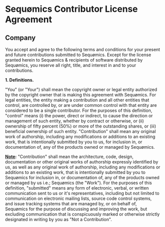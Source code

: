 # Sequømics Contributor License Agreement
## Company

You accept and agree to the following terms and conditions for your present and future contributions submitted to Sequømics. Except for the license granted herein to Sequømics & recipients of software distributed by Sequømics, you reserve all right, title, and interest in and to your contributions.

<b>1. Definitions.</b>

"You" (or "Your") shall mean the copyright owner or legal entity authorized by the copyright owner that is making this agreement with Sequømics. For legal entities, the entity making a contribution and all other entities that control, are controlled by, or are under common control with that entity are considered to be a single contributor. For the purposes of this definition, "control" means (i) the power, direct or indirect, to cause the direction or management of such entity, whether by contract or otherwise, or (ii) ownership of fifty percent (50%) or more of the outstanding shares, or (iii) beneficial ownership of such entity. "Contribution" shall mean any original work of authorship, including any modifications or additions to an existing work, that is intentionally submitted by you to us, for inclusion in, or documentation of, any of the products owned or managed by Sequømics.

<b><u>Note</u>:</b> "Contribution" shall mean the architecture, code, design, documentation or other original works of authorship expressly identified by us, as well as any original work of authorship, including any modifications or additions to an existing work, that is intentionally submitted by you to Sequømics for inclusion in, or documentation of, any of the products owned or managed by us i.e.; Sequømics (the "Work"). For the purposes of this definition, "submitted" means any form of electronic, verbal, or written communication sent to us or it's representatives, including but not limited to communication on electronic mailing lists, source code control systems, and issue tracking systems that are managed by, or on behalf of, Sequømics for the purpose of discussing and improving the work, but excluding communication that is conspicuously marked or otherwise strictly designated in writing by you as "Not a Contribution".
